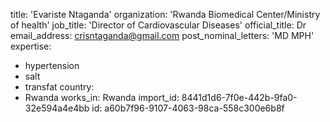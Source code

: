 title: 'Evariste Ntaganda'
organization: 'Rwanda Biomedical Center/Ministry of health'
job_title: 'Director of Cardiovascular Diseases'
official_title: Dr
email_address: crisntaganda@gmail.com
post_nominal_letters: 'MD MPH'
expertise:
  - hypertension
  - salt
  - transfat
country:
  - Rwanda
works_in: Rwanda
import_id: 8441d1d6-7f0e-442b-9fa0-32e594a4e4bb
id: a60b7f96-9107-4063-98ca-558c300e6b8f
